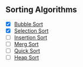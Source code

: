 ## Sorting Algorithms

- [X] [Bubble Sort](https://github.com/Praddy2009/coding/tree/main/sorting/Bubble%20Sort)
- [X] [Selection Sort]()
- [ ] [Insertion Sort]()
- [ ] [Merg Sort]()
- [ ] [Quick Sort]()
- [ ] [Heap Sort]()